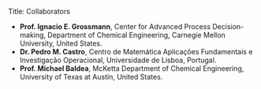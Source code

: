 Title: Collaborators

- **Prof. Ignacio E. Grossmann**, Center for Advanced Process Decision-making, Department of Chemical Engineering, Carnegie Mellon University, United States.
- **Dr. Pedro M. Castro**, Centro de Matemática Aplicações Fundamentais e Investigação Operacional, Universidade de Lisboa, Portugal.
- **Prof. Michael Baldea**, McKetta Department of Chemical Engineering, University of Texas at Austin, United States.